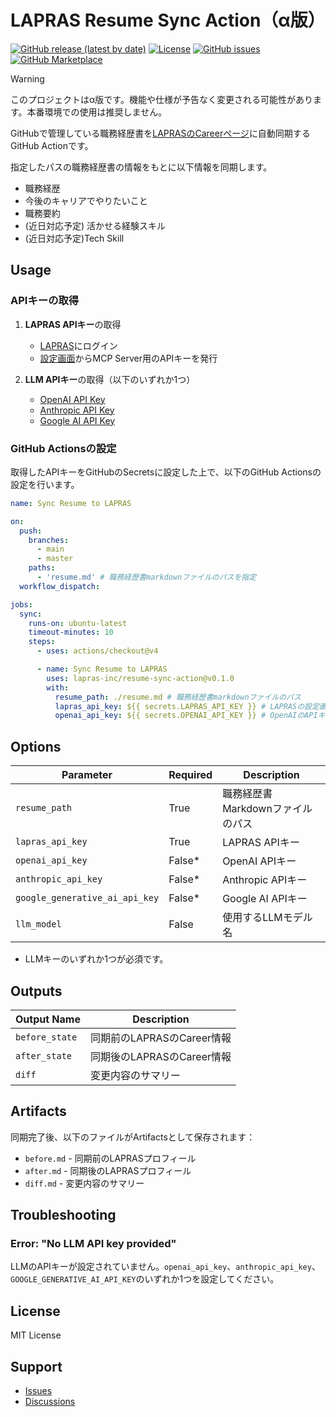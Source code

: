 # LAPRAS Resume Sync Action（α版）

[![GitHub release (latest by date)](https://img.shields.io/github/v/release/lapras-inc/resume-sync-action?style=flat-square)](https://github.com/lapras-inc/resume-sync-action/releases)
[![License](https://img.shields.io/github/license/lapras-inc/resume-sync-action?style=flat-square)](LICENSE)
[![GitHub issues](https://img.shields.io/github/issues/lapras-inc/resume-sync-action?style=flat-square)](https://github.com/lapras-inc/resume-sync-action/issues)
[![GitHub Marketplace](https://img.shields.io/badge/Marketplace-Resume%20Sync%20Action-blue?style=flat-square&logo=github)](https://github.com/marketplace/actions/lapras-resume-sync-action)

> [!WARNING]
> このプロジェクトはα版です。機能や仕様が予告なく変更される可能性があります。本番環境での使用は推奨しません。

GitHubで管理している職務経歴書を[LAPRASのCareerページ](https://lapras.com/cv)に自動同期するGitHub Actionです。

指定したパスの職務経歴書の情報をもとに以下情報を同期します。

- 職務経歴
- 今後のキャリアでやりたいこと
- 職務要約
-  (近日対応予定) 活かせる経験スキル
-  (近日対応予定)Tech Skill


## Usage

### APIキーの取得

1. **LAPRAS APIキー**の取得
   - [LAPRAS](https://lapras.com)にログイン
   - [設定画面](https://lapras.com/config/api-key)からMCP Server用のAPIキーを発行

2. **LLM APIキー**の取得（以下のいずれか1つ）
   - [OpenAI API Key](https://platform.openai.com/api-keys)
   - [Anthropic API Key](https://console.anthropic.com/settings/keys)
   - [Google AI API Key](https://makersuite.google.com/app/apikey)

### GitHub Actionsの設定

取得したAPIキーをGitHubのSecretsに設定した上で、以下のGitHub Actionsの設定を行います。

```yaml
name: Sync Resume to LAPRAS

on:
  push:
    branches:
      - main
      - master
    paths:
      - 'resume.md' # 職務経歴書markdownファイルのパスを指定
  workflow_dispatch:

jobs:
  sync:
    runs-on: ubuntu-latest
    timeout-minutes: 10
    steps:
      - uses: actions/checkout@v4

      - name: Sync Resume to LAPRAS
        uses: lapras-inc/resume-sync-action@v0.1.0
        with:
          resume_path: ./resume.md # 職務経歴書markdownファイルのパス
          lapras_api_key: ${{ secrets.LAPRAS_API_KEY }} # LAPRASの設定画面で発行したAPIキー
          openai_api_key: ${{ secrets.OPENAI_API_KEY }} # OpenAIのAPIキー（AnthropicやGoogle AIの場合はanthropic_api_keyやGOOGLE_GENERATIVE_AI_API_KEYを使用）
```

## Options

| Parameter | Required | Description |
|---------|------|------|
| `resume_path` | True | 職務経歴書Markdownファイルのパス |
| `lapras_api_key` | True | LAPRAS APIキー |
| `openai_api_key` | False* | OpenAI APIキー |
| `anthropic_api_key` | False* | Anthropic APIキー |
| `google_generative_ai_api_key` | False* | Google AI APIキー |
| `llm_model` | False | 使用するLLMモデル名 |

* LLMキーのいずれか1つが必須です。

## Outputs

| Output Name | Description |
|-------|------|
| `before_state` | 同期前のLAPRASのCareer情報 |
| `after_state` | 同期後のLAPRASのCareer情報 |
| `diff` | 変更内容のサマリー |

## Artifacts

同期完了後、以下のファイルがArtifactsとして保存されます：

- `before.md` - 同期前のLAPRASプロフィール
- `after.md` - 同期後のLAPRASプロフィール
- `diff.md` - 変更内容のサマリー

## Troubleshooting

### Error: "No LLM API key provided"

LLMのAPIキーが設定されていません。`openai_api_key`、`anthropic_api_key`、`GOOGLE_GENERATIVE_AI_API_KEY`のいずれか1つを設定してください。

## License

MIT License

## Support

- [Issues](https://github.com/lapras-inc/resume-sync-action/issues)
- [Discussions](https://github.com/lapras-inc/resume-sync-action/discussions)
